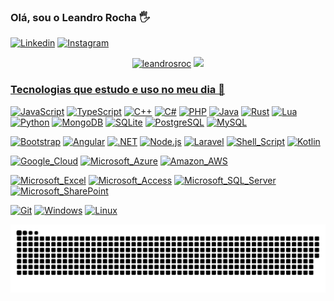 ### Olá, sou o Leandro Rocha 🖐️
[![Linkedin](https://img.shields.io/badge/LinkedIn-0077B5?style=for-the-badge&logo=linkedin&logoColor=white)](https://www.linkedin.com/in/leandrosroc/)
[![Instagram](https://img.shields.io/badge/Instagram-E4405F?style=for-the-badge&logo=instagram&logoColor=white)](https://www.instagram.com/leandrosroc/)

<p align="center">
  <a href="https://github.com/ryo-ma/github-profile-trophy"><img src="https://github-profile-trophy.vercel.app/?username=leandrosroc&theme=dracula&column=7" alt="leandrosroc" /></a>
  <a href="https://github.com/leandrosroc"><img height="170" src="https://github-readme-stats.vercel.app/api/top-langs/?username=leandrosroc&theme=radical&layout=compact" /</a>
</p>
  
### Tecnologias que estudo e uso no meu dia 🚀
[![JavaScript](https://img.shields.io/badge/JavaScript-323330?style=for-the-badge&logo=javascript&logoColor=F7DF1E)](https://github.com/leandrosroc)
[![TypeScript](https://img.shields.io/badge/TypeScript-007ACC?style=for-the-badge&logo=typescript&logoColor=white)](https://github.com/leandrosroc)
[![C++](https://img.shields.io/badge/C%2B%2B-00599C?style=for-the-badge&logo=c%2B%2B&logoColor=white)](https://github.com/leandrosroc)
[![C#](https://img.shields.io/badge/C%23-239120?style=for-the-badge&logo=c-sharp&logoColor=white)](https://github.com/leandrosroc)
[![PHP](https://img.shields.io/badge/PHP-777BB4?style=for-the-badge&logo=php&logoColor=white)](https://github.com/leandrosroc)
[![Java](https://img.shields.io/badge/java-%23ED8B00.svg?style=for-the-badge&logo=java&logoColor=white)](https://github.com/leandrosroc)
[![Rust](https://img.shields.io/badge/Rust-000000?style=for-the-badge&logo=rust&logoColor=white)](https://github.com/leandrosroc)
[![Lua](https://img.shields.io/badge/Lua-2C2D72?style=for-the-badge&logo=lua&logoColor=white)](https://github.com/leandrosroc)
[![Python](https://img.shields.io/badge/Python-14354C?style=for-the-badge&logo=python&logoColor=white)](https://github.com/leandrosroc)
[![MongoDB](https://img.shields.io/badge/MongoDB-4EA94B?style=for-the-badge&logo=mongodb&logoColor=white)](https://github.com/leandrosroc)
[![SQLite](https://img.shields.io/badge/sqlite-%2307405e.svg?style=for-the-badge&logo=sqlite&logoColor=white)](https://github.com/leandrosroc)
[![PostgreSQL](https://img.shields.io/badge/PostgreSQL-316192?style=for-the-badge&logo=postgresql&logoColor=white)](https://github.com/leandrosroc)
[![MySQL](https://img.shields.io/badge/MySQL-00000F?style=for-the-badge&logo=mysql&logoColor=white)](https://github.com/leandrosroc)

[![Bootstrap](https://img.shields.io/badge/Bootstrap-563D7C?style=for-the-badge&logo=bootstrap&logoColor=white)](https://github.com/leandrosroc)
[![Angular](https://img.shields.io/badge/Angular-DD0031?style=for-the-badge&logo=angular&logoColor=white)](https://github.com/leandrosroc)
[![.NET](https://img.shields.io/badge/.NET-5C2D91?style=for-the-badge&logo=.net&logoColor=white)](https://github.com/leandrosroc)
[![Node.js](https://img.shields.io/badge/Node.js-43853D?style=for-the-badge&logo=node.js&logoColor=white)](https://github.com/leandrosroc)
[![Laravel](https://img.shields.io/badge/Laravel-FF2D20?style=for-the-badge&logo=laravel&logoColor=white)](https://github.com/leandrosroc)
[![Shell_Script](https://img.shields.io/badge/Shell_Script-121011?style=for-the-badge&logo=gnu-bash&logoColor=white)](https://github.com/leandrosroc)
[![Kotlin](https://img.shields.io/badge/Kotlin-0095D5?&style=for-the-badge&logo=kotlin&logoColor=white)](https://github.com/leandrosroc)

[![Google_Cloud](https://img.shields.io/badge/Google_Cloud-4285F4?style=for-the-badge&logo=google-cloud&logoColor=white)](https://github.com/leandrosroc)
[![Microsoft_Azure](https://img.shields.io/badge/Microsoft_Azure-0089D6?style=for-the-badge&logo=microsoft-azure&logoColor=white)](https://github.com/leandrosroc)
[![Amazon_AWS](https://img.shields.io/badge/Amazon_AWS-232F3E?style=for-the-badge&logo=amazon-aws&logoColor=white)](https://github.com/leandrosroc)

[![Microsoft_Excel](https://img.shields.io/badge/Microsoft_Excel-217346?style=for-the-badge&logo=microsoft-excel&logoColor=white)](https://github.com/leandrosroc)
[![Microsoft_Access](https://img.shields.io/badge/Microsoft_Access-A4373A?style=for-the-badge&logo=microsoft-access&logoColor=white)](https://github.com/leandrosroc)
[![Microsoft_SQL_Server](https://img.shields.io/badge/Microsoft_SQL_Server-CC2927?style=for-the-badge&logo=microsoft-sql-server&logoColor=white)](https://github.com/leandrosroc)
[![Microsoft_SharePoint](https://img.shields.io/badge/Microsoft_SharePoint-0078D4?style=for-the-badge&logo=microsoft-sharepoint&logoColor=white)](https://github.com/leandrosroc)

[![Git](https://img.shields.io/badge/Git-E34F26?style=for-the-badge&logo=git&logoColor=white)](https://github.com/leandrosroc)
[![Windows](https://img.shields.io/badge/Windows-017AD7?style=for-the-badge&logo=windows&logoColor=white)](https://github.com/leandrosroc)
[![Linux](https://img.shields.io/badge/Linux-E34F26?style=for-the-badge&logo=linux&logoColor=black)](https://github.com/leandrosroc)

![snake gif](https://github.com/leandrosroc/leandrosroc/blob/output/github-contribution-grid-snake-dark.svg?palette=github-dark)

